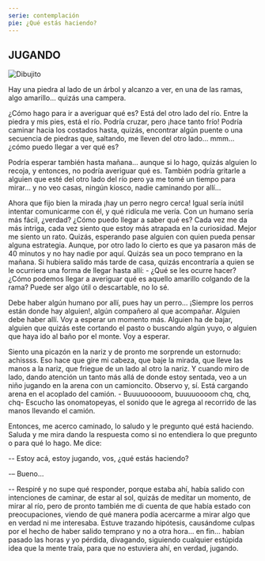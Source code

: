```yaml
---
serie: contemplación
pie: ¿Qué estás haciendo?
---
```


## JUGANDO


![Dibujito](/foto/IMG_20200502_094731.webp)


Hay una piedra al lado de un árbol y alcanzo a ver, en una de las ramas, algo amarillo… quizás una campera.

¿Cómo hago para ir a averiguar qué es? Está del otro lado del río. Entre la piedra y mis pies, está el río. Podría cruzar, pero ¡hace tanto frío! Podría caminar hacia los costados hasta, quizás, encontrar algún puente o una secuencia de piedras que, saltando, me lleven del otro lado… mmm… ¿cómo puedo llegar a ver qué es?

Podría esperar también hasta mañana… aunque si lo hago, quizás alguien lo recoja, y entonces, no podría averiguar qué es. También podría gritarle a alguien que esté del otro lado del río pero ya me tomé un tiempo para mirar… y no veo casas, ningún kiosco, nadie caminando por allí…

Ahora que fijo bien la mirada ¡hay un perro negro cerca! Igual sería inútil intentar comunicarme con él, y qué ridícula me vería. Con un humano sería más fácil, ¿verdad? ¿Cómo puedo llegar a saber qué es? Cada vez me da más intriga, cada vez siento que estoy más atrapada en la curiosidad. Mejor me siento un rato. Quizás, esperando pase alguien con quien pueda pensar alguna estrategia. Aunque, por otro lado lo cierto es que ya pasaron más de 40 minutos y no hay nadie por aquí. Quizás sea un poco temprano en la mañana. Si hubiera salido más tarde de casa, quizás encontraría a quien se le ocurriera una forma de llegar hasta allí: - ¿Qué se les ocurre hacer? ¿Cómo podemos llegar a averiguar qué es aquello amarillo colgando de la rama? Puede ser algo útil o descartable, no lo sé.

Debe haber algún humano por allí, pues hay un perro... ¡Siempre los perros están donde hay alguien!, algún compañero al que acompañar. Alguien debe haber allí. Voy a esperar un momento más. Alguien ha de bajar, alguien que quizás este cortando el pasto o buscando algún yuyo, o alguien que haya ido al baño por el monte. Voy a esperar.

Siento una picazón en la nariz y de pronto me sorprende un estornudo: achissss. Eso hace que gire mi cabeza, que baje la mirada, que lleve las manos a la nariz, que friegue de un lado al otro la nariz. Y cuando miro de lado, dando atención un tanto más allá de donde estoy sentada, veo a un niño jugando en la arena con un camioncito. Observo y, sí. Está cargando arena en el acoplado del camión. - Buuuuooooom, buuuuoooom chq, chq, chq- Escucho las onomatopeyas, el sonido que le agrega al recorrido de las manos llevando el camión.

Entonces, me acerco caminado, lo saludo y le pregunto qué está haciendo. Saluda y me mira dando la respuesta como si no entendiera lo que pregunto o para qué lo hago. Me dice:

-- Estoy acá, estoy jugando, vos, ¿qué estás haciendo?

-– Bueno…

-- Respiré y no supe qué responder, porque estaba ahí, había salido con intenciones de caminar, de estar al sol, quizás de meditar un momento, de mirar al río, pero de pronto también me di cuenta de que había estado con preocupaciones, viendo de qué manera podía acercarme a mirar algo que en verdad ni me interesaba. Estuve trazando hipótesis, causándome culpas por el hecho de haber salido temprano y no a otra hora… en fin… habían pasado las horas y yo pérdida, divagando, siguiendo cualquier estúpida idea que la mente traía, para que no estuviera ahí, en verdad, jugando.
